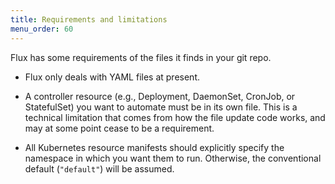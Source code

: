 ```yaml
---
title: Requirements and limitations
menu_order: 60
---
```


Flux has some requirements of the files it finds in your git repo.

 * Flux only deals with YAML files at present.

 * A controller resource (e.g., Deployment, DaemonSet, CronJob, or
   StatefulSet) you want to automate must be in its own file. This is
   a technical limitation that comes from how the file update code
   works, and may at some point cease to be a requirement.

 * All Kubernetes resource manifests should explicitly specify the
   namespace in which you want them to run. Otherwise, the
   conventional default (`"default"`) will be assumed.

